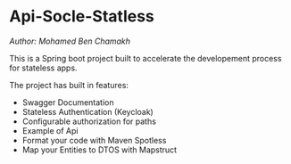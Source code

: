 # Api-Socle-Statless
_Author: Mohamed Ben Chamakh_

This is a Spring boot project built to accelerate the developement process for stateless apps.

The project has built in features:
 - Swagger Documentation
 - Stateless Authentication (Keycloak)
 - Configurable authorization for paths
 - Example of Api
 - Format your code with Maven Spotless
 - Map your Entities to DTOS with Mapstruct

